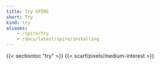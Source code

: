 ```yaml
---
title: Try SPIRE
short: Try
kind: try
aliases:
    - /spire/try
    - /docs/latest/spire/installing
---
```


{{< sectiontoc "try" >}}
{{< scarf/pixels/medium-interest >}}
